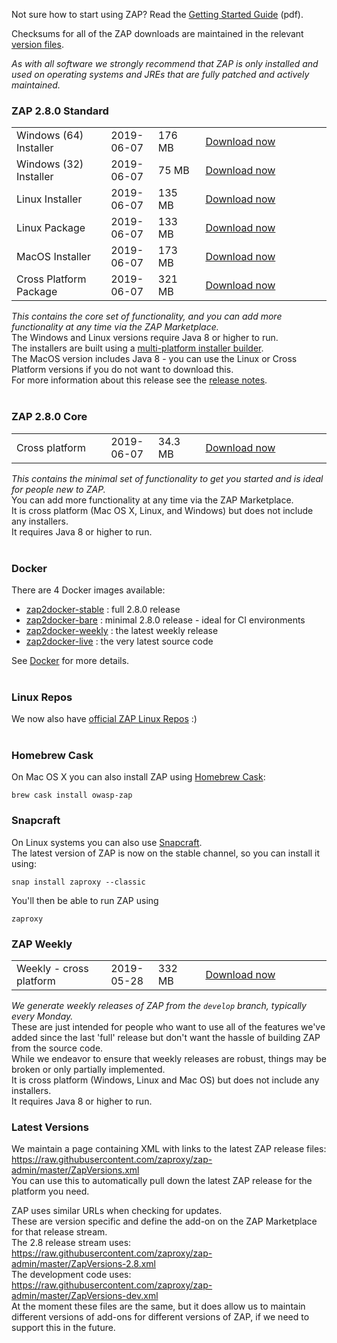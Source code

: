 Not sure how to start using ZAP? Read the [Getting Started Guide](https://github.com/zaproxy/zaproxy/releases/download/v2.8.0/ZAPGettingStartedGuide-2.8.pdf) (pdf).

Checksums for all of the ZAP downloads are maintained in the relevant [version files](https://github.com/zaproxy/zaproxy/wiki/Downloads#latest-versions).

_As with all software we strongly recommend that ZAP is only installed and used on operating systems and JREs that are fully patched and actively maintained._

### ZAP 2.8.0 Standard

<table width='80%'>
<tr>
<td width='30%'>Windows (64) Installer</td><td width='15%'>2019-06-07</td><td width='15%'>176 MB</td><td><a href='https://github.com/zaproxy/zaproxy/releases/download/v2.8.0/ZAP_2_8_0_windows.exe'>Download now</a></td>
</tr>
<tr>
<td width='30%'>Windows (32) Installer</td><td width='15%'>2019-06-07</td><td width='15%'>75 MB</td><td><a href='https://github.com/zaproxy/zaproxy/releases/download/v2.8.0/ZAP_2_8_0_windows-x32.exe'>Download now</a></td>
</tr>
<tr>
<td width='30%'>Linux Installer</td><td width='15%'>2019-06-07</td><td width='15%'>135 MB</td><td><a href='https://github.com/zaproxy/zaproxy/releases/download/v2.8.0/ZAP_2_8_0_unix.sh'>Download now</a></td>
</tr>
<tr>
<td width='30%'>Linux Package</td><td width='15%'>2019-06-07</td><td width='15%'>133 MB</td><td><a href='https://github.com/zaproxy/zaproxy/releases/download/v2.8.0/ZAP_2.8.0_Linux.tar.gz'>Download now</a></td>
</tr>
<tr>
<td width='30%'>MacOS Installer</td><td width='15%'>2019-06-07</td><td width='15%'>173 MB</td><td><a href='https://github.com/zaproxy/zaproxy/releases/download/v2.8.0/ZAP_2.8.0.dmg'>Download now</a></td>
</tr>
<tr>
<td width='30%'>Cross Platform Package</td><td width='15%'>2019-06-07</td><td width='15%'>321 MB</td><td><a href='https://github.com/zaproxy/zaproxy/releases/download/v2.8.0/ZAP_2.8.0_Crossplatform.zip'>Download now</a></td>
</tr>

</table>

_This contains the core set of functionality, and you can add more functionality at any time via the ZAP Marketplace._<br>
The Windows and Linux versions require Java 8 or higher to run.<br>
The installers are built using a <a href='https://www.ej-technologies.com/products/install4j/overview.html'>multi-platform installer builder</a>.<br>
The MacOS version includes Java 8 - you can use the Linux or Cross Platform versions if you do not want to download this.<br>
For more information about this release see the <a href='https://github.com/zaproxy/zap-core-help/wiki/HelpReleases2_8_0'>release notes</a>.<br>
<br>
<h3>ZAP 2.8.0 Core</h3>

<table width='80%'>
<tr>
<td width='30%'>Cross platform</td><td width='15%'>2019-06-07</td><td width='15%'>34.3 MB</td><td><a href='https://github.com/zaproxy/zaproxy/releases/download/v2.8.0/ZAP_2.8.0_Core.zip'>Download now</a></td>
</tr>
</table>

<i>This contains the minimal set of functionality to get you started and is ideal for people new to ZAP.</i><br>
You can add more functionality at any time via the ZAP Marketplace.<br>
It is cross platform (Mac OS X, Linux, and Windows) but does not include any installers.<br>
It requires Java 8 or higher to run.<br>
<br>
<h3>Docker</h3>

There are 4 Docker images available:<br>
<ul>
<li><a href='https://registry.hub.docker.com/u/owasp/zap2docker-stable/'>zap2docker-stable</a> : full 2.8.0 release</li>
<li><a href='https://hub.docker.com/r/owasp/zap2docker-bare/'>zap2docker-bare</a> : minimal 2.8.0 release - ideal for CI environments</li>
<li><a href='https://registry.hub.docker.com/u/owasp/zap2docker-weekly/'>zap2docker-weekly</a> : the latest weekly release</li>
<li><a href='https://registry.hub.docker.com/u/owasp/zap2docker-live/'>zap2docker-live</a> : the very latest source code</li>
</ul>

See <a href='Docker'>Docker</a> for more details.<br>
<br>
<h3>Linux Repos</h3>
We now also have <a href='https://software.opensuse.org/download.html?project=home%3Acabelo&package=owasp-zap'>official ZAP Linux Repos</a> :)<br>
<br>
<h3>Homebrew Cask</h3>
On Mac OS X you can also install ZAP using <a href='http://caskroom.io/'>Homebrew Cask</a>:<br>
<pre><code>brew cask install owasp-zap</code></pre>

<h3>Snapcraft</h3>
On Linux systems you can also use <a href="https://snapcraft.io/zaproxy">Snapcraft</a>.<br>
The latest version of ZAP is now on the stable channel, so you can install it using:<br>
<pre><code>snap install zaproxy --classic</code></pre>
You'll then be able to run ZAP using <pre><code>zaproxy</code></pre>

<a name="weekly"></a>
<h3>ZAP Weekly</h3>

<table width='80%'>
<tr>
<td width='30%'>Weekly - cross platform</td><td width='15%'>2019-05-28</td><td width='15%'>332 MB</td><td><a href='https://github.com/zaproxy/zaproxy/releases/download/w2019-05-28/ZAP_WEEKLY_D-2019-05-28.zip'>Download now</a></td>
</tr>
</table>

<i>We generate weekly releases of ZAP from the `develop` branch, typically every Monday.</i><br>
These are just intended for people who want to use all of the features we've added since the last 'full' release but don't want the hassle of building ZAP from the source code.<br>
While we endeavor to ensure that weekly releases are robust, things may be broken or only partially implemented.<br>
It is cross platform (Windows, Linux and Mac OS) but does not include any installers.<br>
It requires Java 8 or higher to run.<br>

<h3>Latest Versions</h3>

We maintain a page containing XML with links to the latest ZAP release files: https://raw.githubusercontent.com/zaproxy/zap-admin/master/ZapVersions.xml<br>
You can use this to automatically pull down the latest ZAP release for the platform you need.

ZAP uses similar URLs when checking for updates.<br>
These are version specific and define the add-on on the ZAP Marketplace for that release stream.<br>
The 2.8 release stream uses: https://raw.githubusercontent.com/zaproxy/zap-admin/master/ZapVersions-2.8.xml<br>
The development code uses: https://raw.githubusercontent.com/zaproxy/zap-admin/master/ZapVersions-dev.xml<br>
At the moment these files are the same, but it does allow us to maintain different versions of add-ons for different versions of ZAP, if we need to support this in the future.
